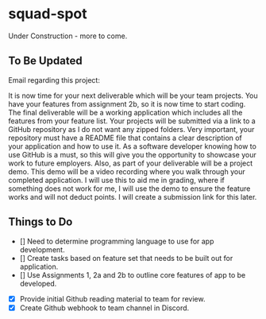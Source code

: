 # squad-spot

Under Construction - more to come.

## To Be Updated

Email regarding this project:

It is now time for your next deliverable which will be your team projects. You have your features from assignment 2b, so it is now time to start coding. The final deliverable will be a working application which includes all the features from your feature list. Your projects will be submitted via a link to a GitHub repository as I do not want any zipped folders. Very important, your repository must have a README file that contains a clear description of your application and how to use it. As a software developer knowing how to use GitHub is a must, so this will give you the opportunity to showcase your work to future employers. Also, as part of your deliverable will be a project demo. This demo will be a video recording where you walk through your completed application. I will use this to aid me in grading, where if something does not work for me, I will use the demo to ensure the feature works and will not deduct points. I will create a submission link for this later.

## Things to Do

* [] Need to determine programming language to use for app development.
* [] Create tasks based on feature set that needs to be built out for application.
* [] Use Assignments 1, 2a and 2b to outline core features of app to be developed.
* [x] Provide initial Github reading material to team for review.
* [x] Create Github webhook to team channel in Discord.